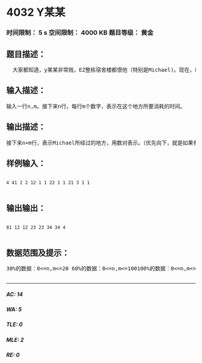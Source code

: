 # 4032 Y某某   
### 时间限制： 5 s     空间限制： 4000 KB     题目等级： 黄金  
## 题目描述：  

<pre>
  大家都知道，y某某非常贱，EZ整栋宿舍楼都恨他（特别是Michael)。现在，L某某在食堂吃饭，Michael在实验楼。Michael想杀他，为Michael算出1条实验楼通往饭堂的最短路。
</pre>
  
  
## 输入描述：  

<pre>
输入一行n,m。接下来n行，每行m个数字，表示在这个地方所要消耗的时间。
</pre>
  
  
## 输出描述：  

<pre>
接下来n+m行，表示Michael所经过的地方，用数对表示。（优先向下，就是如果有最短的相同路径，先向下走的优先输出）。
</pre>
  
  
## 样例输入：  

<pre><code>
4 41 2 2 12 1 1 22 1 1 21 3 1 1  

</code></pre>
  
  
## 输出输出：  

<pre><code>
81 12 12 23 23 34 34 4  

</code></pre>
  
  
## 数据范围及提示：  

<pre>
30%的数据：0<=n,m<=20 60%的数据：0<=n,m<=100100%的数据：0<=n,m<=1000  

</pre>
  
  
***  

##### AC: 14  
##### WA: 5  
##### TLE: 0  
##### MLE: 2  
##### RE: 0  
